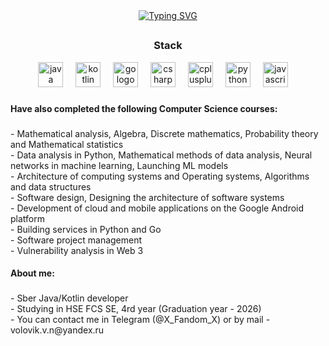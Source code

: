 <div align="center">
  <a href="https://git.io/typing-svg">
    <img src="https://readme-typing-svg.herokuapp.com?font=Bungee+Spice&size=15&pause=1000&center=true&random=false&width=435&lines=Hello%2C+I'm+Vadim;Backend+engineer;Sber+Java/Kotlin+developer" alt="Typing SVG"/>
  </a>
</div>

##

<h3 align="center">
  Stack
</h3>
<div align="center">
  <img src="https://cdn.jsdelivr.net/gh/devicons/devicon/icons/java/java-original.svg" height="40" alt="java logo"  />
  <img width="12" />
  <img src="https://cdn.jsdelivr.net/gh/devicons/devicon/icons/kotlin/kotlin-original.svg" height="40" alt="kotlin logo"  />
  <img width="12" />
  <img src="https://cdn.jsdelivr.net/gh/devicons/devicon/icons/go/go-original.svg" height="40" alt="go logo"  />
  <img width="12" />
  <img src="https://cdn.jsdelivr.net/gh/devicons/devicon/icons/csharp/csharp-original.svg" height="40" alt="csharp logo"  />
  <img width="12" />
  <img src="https://cdn.jsdelivr.net/gh/devicons/devicon/icons/cplusplus/cplusplus-original.svg" height="40" alt="cplusplus logo"  />
  <img width="12" />
  <img src="https://cdn.jsdelivr.net/gh/devicons/devicon/icons/python/python-original.svg" height="40" alt="python logo"  />
  <img width="12" />
  <img src="https://cdn.jsdelivr.net/gh/devicons/devicon/icons/javascript/javascript-original.svg" height="40" alt="javascript logo"  />
  <img width="12" />
</div>

###

<h4 align="left">
  Have also completed the following Computer Science courses:
</h4>

###

<p align="left">
  - Mathematical analysis, Algebra, Discrete mathematics, Probability theory and Mathematical statistics<br>
  - Data analysis in Python, Mathematical methods of data analysis, Neural networks in machine learning, Launching ML models<br>
  - Architecture of computing systems and Operating systems, Algorithms and data structures<br>
  - Software design, Designing the architecture of software systems<br>
  - Development of cloud and mobile applications on the Google Android platform<br>
  - Building services in Python and Go<br>
  - Software project management<br>
  - Vulnerability analysis in Web 3
</p>

<h4 align="left">
  About me:
</h4>

###

<p align="left">
  - Sber Java/Kotlin developer<br>
  - Studying in HSE FCS SE, 4rd year (Graduation year - 2026)<br>
  - You can contact me in Telegram (@X_Fandom_X) or by mail - volovik.v.n@yandex.ru<br>
</p>
